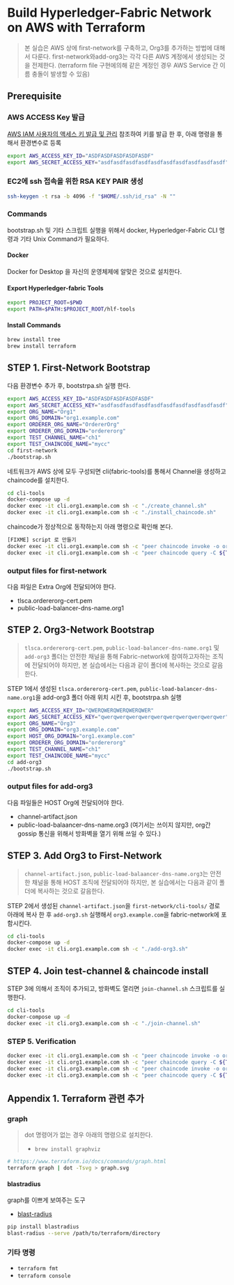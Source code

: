 # Build Hyperledger-Fabric Network on AWS with Terraform

> 본 실습은 AWS 상에 first-network를 구축하고, Org3를 추가하는 방법에 대해서 다룬다.
> first-network와add-org3는 각각 다른 AWS 계정에서 생성되는 것을 전제한다. (terraform file 구현에의해 같은 계정인 경우 AWS Service 간 이름 충돌이 발생할 수 있음)  

## Prerequisite

### AWS ACCESS Key 발급

[AWS IAM 사용자의 액세스 키 발급 및 관리](https://www.44bits.io/ko/post/publishing_and_managing_aws_user_access_key) 참조하여 키를 발급 한 후, 아래 명령을 통해서 환경변수로 등록

```bash
export AWS_ACCESS_KEY_ID="ASDFASDFASDFASDFASDF"
export AWS_SECRET_ACCESS_KEY="asdfasdfasdfasdfasdfasdfasdfasdfasdfasdf"
```

### EC2에 ssh 접속을 위한 RSA KEY PAIR 생성

```bash
ssh-keygen -t rsa -b 4096 -f "$HOME/.ssh/id_rsa" -N ""
```

### Commands

bootstrap.sh 및 기타 스크립트 실행을 위해서 docker, Hyperledger-Fabric CLI 명령과 기타 Unix Command가 필요하다.

#### Docker

Docker for Desktop 을 자신의 운영체제에 알맞은 것으로 설치한다.

#### Export Hyperledger-fabric Tools

```bash
export PROJECT_ROOT=$PWD
export PATH=$PATH:$PROJECT_ROOT/hlf-tools
```

#### Install Commands

```bash
brew install tree
brew install terraform
```

## STEP 1. First-Network Bootstrap

다음 환경변수 추가 후, bootstrpa.sh 실행 한다.

```bash
export AWS_ACCESS_KEY_ID="ASDFASDFASDFASDFASDF"
export AWS_SECRET_ACCESS_KEY="asdfasdfasdfasdfasdfasdfasdfasdfasdfasdf"
export ORG_NAME="Org1"
export ORG_DOMAIN="org1.example.com"
export ORDERER_ORG_NAME="OrdererOrg"
export ORDERER_ORG_DOMAIN="ordererorg"
export TEST_CHANNEL_NAME="ch1"
export TEST_CHAINCODE_NAME="mycc"
cd first-network
./bootstrap.sh
```

네트워크가 AWS 상에 모두 구성되면 cli(fabric-tools)를 통해서 Channel을 생성하고 chaincode를 설치한다.

```bash
cd cli-tools
docker-compose up -d
docker exec -it cli.org1.example.com sh -c "./create_channel.sh"
docker exec -it cli.org1.example.com sh -c "./install_chaincode.sh"
```

chaincode가 정상적으로 동작하는지 아래 명령으로 확인해 본다.

```bash
[FIXME] script 로 만들기
docker exec -it cli.org1.example.com sh -c "peer chaincode invoke -o orderer0.ordererorg:57050 --tls true --cafile ${ORDERER_ORG_TLSCACERTS} -C ${TEST_CHANNEL_NAME} -n ${TEST_CHAINCODE_NAME} -c '{\"Args\":[\"invoke\",\"a\",\"b\",\"10\"]}'"
docker exec -it cli.org1.example.com sh -c "peer chaincode query -C ${TEST_CHANNEL_NAME} -n ${TEST_CHAINCODE_NAME} -c '{\"Args\":[\"query\",\"a\"]}'"
```

### output files for first-network

다음 파일은 Extra Org에 전달되어야 한다.

* tlsca.ordererorg-cert.pem
* public-load-balancer-dns-name.org1

## STEP 2. Org3-Network Bootstrap

> `tlsca.ordererorg-cert.pem`, `public-load-balancer-dns-name.org1` 및 `add-org3` 폴더는 안전한 채널을 통해 Fabric-network에 참여하고자하는 조직에 전달되어야 하지만, 본 실습에서는 다음과 같이 폴더에 복사하는 것으로 갈음한다.

STEP 1에서 생성된 `tlsca.ordererorg-cert.pem`, `public-load-balancer-dns-name.org1`을 add-org3 폴더 아래 위치 시킨 후, bootstrpa.sh 실행

```bash
export AWS_ACCESS_KEY_ID="QWERQWERQWERQWERQWER"
export AWS_SECRET_ACCESS_KEY="qwerqwerqwerqwerqwerqwerqwerqwerqwerqwer"
export ORG_NAME="Org3"
export ORG_DOMAIN="org3.example.com"
export HOST_ORG_DOMAIN="org1.example.com"
export ORDERER_ORG_DOMAIN="ordererorg"
export TEST_CHANNEL_NAME="ch1"
export TEST_CHAINCODE_NAME="mycc"
cd add-org3
./bootstrap.sh
```

### output files for add-org3

다음 파일들은 HOST Org에 전달되어야 한다.

* channel-artifact.json
* public-load-balaancer-dns-name.org3 (여기서는 쓰이지 않지만, org간 gossip 통신을 위해서 방화벽을 열기 위해 쓰일 수 있다.)

## STEP 3. Add Org3 to First-Network

> `channel-artifact.json`, `public-load-balaancer-dns-name.org3`는 안전한 채널을 통해 HOST 조직에 전달되어야 하지만, 본 실습에서는 다음과 같이 폴더에 복사하는 것으로 갈음한다.  

STEP 2에서 생성된 `channel-artifact.json`을 `first-network/cli-tools/` 경로 아래에 복사 한 후 `add-org3.sh` 실행해서 `org3.example.com`을 fabric-network에 포함시킨다.

```bash
cd cli-tools
docker-compose up -d
docker exec -it cli.org1.example.com sh -c "./add-org3.sh"
```

## STEP 4. Join test-channel & chaincode install  

STEP 3에 의해서 조직이 추가되고, 방화벽도 열리면 `join-channel.sh` 스크립트를 실행한다.

```bash
cd cli-tools
docker-compose up -d
docker exec -it cli.org3.example.com sh -c "./join-channel.sh"
```

### STEP 5. Verification

```bash
docker exec -it cli.org1.example.com sh -c "peer chaincode invoke -o orderer0.ordererorg:57050 --tls true --cafile ${ORDERER_ORG_TLSCACERTS} -C ${TEST_CHANNEL_NAME} -n ${TEST_CHAINCODE_NAME} -c '{\"Args\":[\"invoke\",\"a\",\"b\",\"10\"]}'"
docker exec -it cli.org1.example.com sh -c "peer chaincode query -C ${TEST_CHANNEL_NAME} -n ${TEST_CHAINCODE_NAME} -c '{\"Args\":[\"query\",\"a\"]}'"
docker exec -it cli.org3.example.com sh -c "peer chaincode invoke -o orderer0.ordererorg:57050 --tls true --cafile ${ORDERER_ORG_TLSCACERTS} -C ${TEST_CHANNEL_NAME} -n ${TEST_CHAINCODE_NAME} -c '{\"Args\":[\"invoke\",\"a\",\"b\",\"10\"]}'"
docker exec -it cli.org3.example.com sh -c "peer chaincode query -C ${TEST_CHANNEL_NAME} -n ${TEST_CHAINCODE_NAME} -c '{\"Args\":[\"query\",\"a\"]}'"
```

## Appendix 1. Terraform 관련 추가

### graph

> dot 명령어가 없는 경우 아래의 명령으로 설치한다.
>
> * `brew install graphviz`

```bash
# https://www.terraform.io/docs/commands/graph.html
terraform graph | dot -Tsvg > graph.svg
```

#### blastradius

graph를 이쁘게 보여주는 도구

* [blast-radius](https://github.com/28mm/blast-radius)

```bash
pip install blastradius
blast-radius --serve /path/to/terraform/directory
```

### 기타 명령

* `terraform fmt`
* `terraform console`
